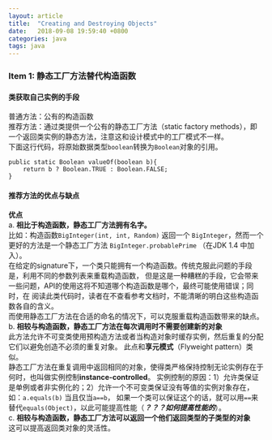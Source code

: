```yaml
---
layout: article
title:  "Creating and Destroying Objects"
date:   2018-09-08 19:59:40 +0800
categories: java
tags: java
---
```


### Item 1: 静态工厂方法替代构造函数

#### 类获取自己实例的手段  
普通方法：公有的构造函数  
推荐方法：通过类提供一个公有的静态工厂方法（static factory methods），即一个返回类实例的静态方法，注意这和设计模式中的工厂模式不一样。  
下面这行代码，将原始数据类型`boolean`转换为`Boolean`对象的引用。
```
public static Boolean valueOf(boolean b){
    return b ? Boolean.TRUE : Boolean.FALSE;
}
```

#### 推荐方法的优点与缺点
**优点**  
a. **相比于构造函数，静态工厂方法拥有名字。**  
比如：构造函数`BigInteger(int, int, Random)` 返回一个 `BigInteger`，然而一个更好的方法是一个静态工厂方法
`BigInteger.probablePrime` （在JDK 1.4 中加入）。  
在给定的signature下，一个类只能拥有一个构造函数。传统克服此问题的手段是，利用不同的参数列表来重载构造函数，
但是这是一种糟糕的手段，它会带来一些问题，API的使用这将不知道哪个构造函数是哪个，最终可能使用错误；同时，在
阅读此类代码时，读者在不查看参考文档时，不能清晰的明白这些构造函数各自的含义。  
而使用静态工厂方法在合适的命名的情况下，可以克服重载构造函数带来的缺点。  
b. **相较与构造函数，静态工厂方法在每次调用时不需要创建新的对象**  
此方法允许不可变类使用预构造方法或者当构造对象时缓存实例，然后重复的分配它们以避免创造不必须的重复对象。
此点和**享元模式**（Flyweight pattern）类似。  
静态工厂方法在重复调用中返回相同的对象，使得类严格保持控制无论实例存在于何时，也叫做实例控制**instance-controlled**。
实例控制的原因：1）允许类保证是单例或者非实例化的；2）允许一个不可变类保证没有等值的实例对象存在，如：`a.equals(b)` 当且仅当`a==b`，
如果一个类可以保证这个的话，就可以用`==`来替代`equals(Object)`，以此可能提高性能（**_？？？如何提高性能的_**）。  
c. **相较与构造函数，静态工厂方法可以返回一个他们返回类型的子类型的对象**  
这可以提高返回类对象的灵活性。

